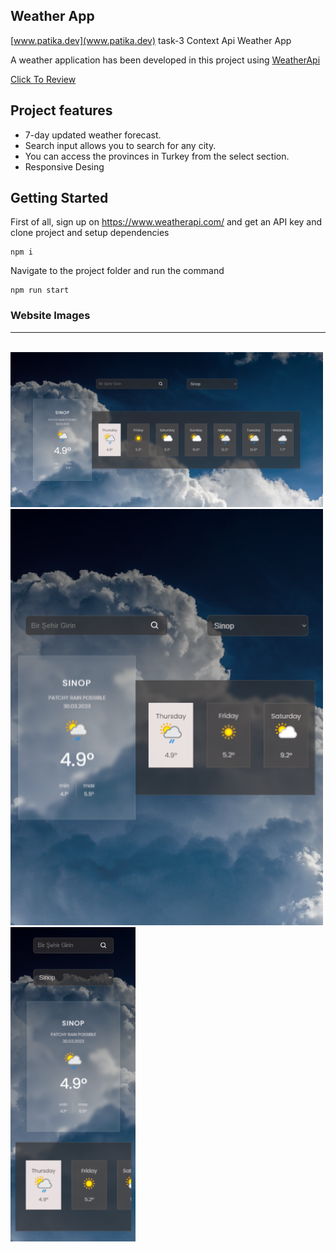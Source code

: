 ## Weather App

[www.patika.dev](www.patika.dev) task-3 Context Api Weather App


A weather application has been developed in this project using [WeatherApi](www.weatherapi.com)


[Click To Review](weather-app-context-api-patika.vercel.app)



## Project features
* 7-day updated weather forecast.
* Search input allows you to search for any city.
* You can access the provinces in Turkey from the select section.
* Responsive Desing

## Getting Started
First of all, sign up on https://www.weatherapi.com/ and get an API key and clone project and setup dependencies
```
npm i
```
Navigate to the project folder and run the command 
```
npm run start
```

### Website Images

<hr/>
<br/>

<img src="./src/assets/img1.png"  width="500" />
<br/>
<img src="./src/assets/img-2.png"  width="500" />
<br/>
<img src="./src/assets/img-3.png"  width="200" />
